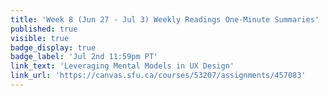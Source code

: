```yaml
---
title: 'Week 8 (Jun 27 - Jul 3) Weekly Readings One-Minute Summaries'
published: true
visible: true
badge_display: true
badge_label: 'Jul 2nd 11:59pm PT'
link_text: 'Leveraging Mental Models in UX Design'
link_url: 'https://canvas.sfu.ca/courses/53207/assignments/457083'
---
```

